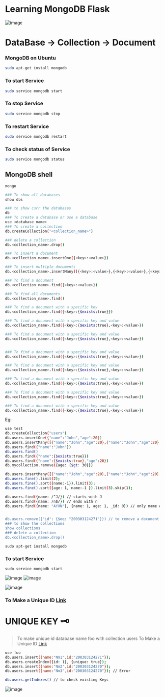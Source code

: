 # Learning MongoDB Flask

![image](https://user-images.githubusercontent.com/80549753/228181800-c402bc96-93dc-4f92-99d1-b00c327f9f55.png)

<!-- ![image](https://user-images.githubusercontent.com/80549753/228182747-ef0bcff4-89f4-479e-ab49-e96921a49e87.png) -->

# DataBase -> Collection -> Document

### MongoDB on  Ubuntu
```bash
sudo apt-get install mongodb
```
### To start Service
```bash
sudo service mongodb start
```
### To stop Service
```bash
sudo service mongodb stop
```
### To restart Service
```bash
sudo service mongodb restart
```
### To check status of Service
```bash
sudo service mongodb status
```

## MongoDB shell
```bash
mongo
```
```bash
### To show all databases
show dbs

### to show curr the databases
db
### To create a database or use a database
use <database_name>
### To create a collection
db.createCollection("<collection_name>")

### delete a collection
db.<collection_name>.drop()

### To insert a document
db.<collection_name>.insertOne({<key>:<value>})

### To insert multiple documents
db.<collection_name>.insertMany([{<key>:<value>},{<key>:<value>},{<key>:<value>}])

### To find a document
db.<collection_name>.find({<key>:<value>})

### To find all documents
db.<collection_name>.find()

### To find a document with a specific key
db.<collection_name>.find({<key>:{$exists:true}})

### To find a document with a specific key and value
db.<collection_name>.find({<key>:{$exists:true},<key>:<value>})

### To find a document with a specific key and value
db.<collection_name>.find({<key>:{$exists:true},<key>:<value>})


### To find a document with a specific key and value
db.<collection_name>.find({<key>:{$exists:true},<key>:<value>})

### To find a document with a specific key and value
db.<collection_name>.find({<key>:{$exists:true},<key>:<value>})

### To find a document with a specific key and value
db.<collection_name>.find({<key>:{$exists:true},<key>:<value>})

### To find a document with a specific key and value
db.<collection_name>.find({<key>:{$exists:true},<key>:<value>})

### To find a document with a specific key and value
db.<collection_name>.find({<key>:{$exists:true},<key>:<value>})
```

Eg:
```bash
use test
db.createCollection("users")
db.users.insertOne({"name":"John","age":20})
db.users.insertMany([{"name":"John","age":20},{"name":"John","age":20},{"name":"John","age":20}])
db.users.find({"name":"John"})
db.users.find()
db.users.find({"name":{$exists:true}})
db.users.find({"name":{$exists:true},"age":20})
db.mycollection.remove({age: {$gt: 30}})

db.users.insertMany([{"name":"John","age":20},{"name":"John","age":20},{"name":"John","age":20}])
db.users.fine().limit(2);
db.users.fine().sort({name:-1}).limit(3);
db.users.fine().sort({age: 1, name:-1 }).limit(3).skip(1);

db.users.find({name: /^J/}) // starts with J
db.users.find({name: /n$/}) // ends with n
db.users.find({name: "AYON"}, {name: 1, age: 1, _id: 0}) // only name and age & don't give me id


db.users.remove({"id": {$eq: "200303124271"}}) // to remove a document
### to show the collections
show collections
### delete a collection
db.<collection_name>.drop()
```
```
sudo apt-get install mongodb
```
### To start Service
```
sudo service mongodb start
```
![image](https://user-images.githubusercontent.com/80549753/228185731-b8774702-5ad9-4c74-91f1-3877944623fc.png)
![image](https://user-images.githubusercontent.com/80549753/228186313-bde7f4de-0884-45f2-8752-f5a35c82e86b.png)

![image](https://user-images.githubusercontent.com/80549753/228191657-300c6fad-d484-44ae-af2c-e90da6d6ba30.png)


### To Make a Unique ID [Link](https://github.com/Ayon-SSP/MongoDB-Flask/blob/master/Readmes/UNIQUE_KEY.md)

# UNIQUE KEY 🗝️
> To make unique id database name foo with collection users
> To Make a Unique ID [Link](https://github.com/Ayon-SSP/MongoDB-Flask/blob/master/Readmes/UNIQUE_KEY.md)
```bash
use foo
db.users.insert({name:"Nm1",id:"200303124271"});
db.users.createIndex({id: 1}, {unique: true});
db.users.insert({name:"Nm2",id:"200303124270"});
db.users.insert({name:"Nm3",id:"200303124270"}); // Error

db.users.getIndexes() // to check existing Keys
```
![image](https://user-images.githubusercontent.com/80549753/228203096-e4a3cd31-ec6e-4a7c-90d7-89e796dac8cf.png)




